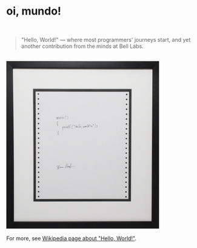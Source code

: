 # oi, mundo!

<br>

> "Hello, World!" — where most programmers' journeys start, and yet another contribution from the minds at Bell Labs.

<br>

<img src="../../assets/images/Hello_World_Brian_Kernighan_1978.jpg" alt="Brian Kernighan's original 'Hello, World!' program, 1978 (from Wikipedia)" style="width:80%;height:70%;">

For more, see [Wikipedia page about "Hello, World!"](https://en.wikipedia.org/wiki/%22Hello,_World!%22_program#).